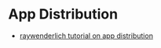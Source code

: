 # App Distribution

- [raywenderlich tutorial on app distribution](https://www.raywenderlich.com/books/ios-app-distribution-best-practices)